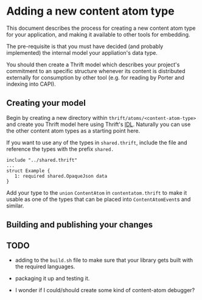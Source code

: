 # Adding a new content atom type

This document describes the process for creating a new content atom
type for your application, and making it available to other tools for
embedding.

The pre-requisite is that you must have decided (and probably
implemented) the internal model your appliation's data type.

You should then create a Thrift model which describes your project's
commitment to an specific structure whenever its content is
distributed externally for consumption by other tool (e.g. for reading
by Porter and indexing into CAPI).

## Creating your model

Begin by creating a new directory within
`thrift/atoms/<content-atom-type>` and create you Thrift model here
using Thrift's [IDL](https://thrift.apache.org/docs/idl). Naturally
you can use the other content atom types as a starting point here.

If you want to use any of the types in `shared.thrift`, include the
file and reference the types with the prefix `shared.`

```
include "../shared.thrift"
...
struct Example {
   1: required shared.OpaqueJson data
}
```

Add your type to the `union` `ContentAtom` in `contentatom.thrift` to
make it usable as one of the types that can be placed into
`ContentAtomEvent`s and similar.

## Building and publishing your changes

## TODO

* adding to the `build.sh` file to make sure that your library gets
    built with the required languages.

* packaging it up and testing it.

* I wonder if I could/should create some kind of content-atom
    debugger?
